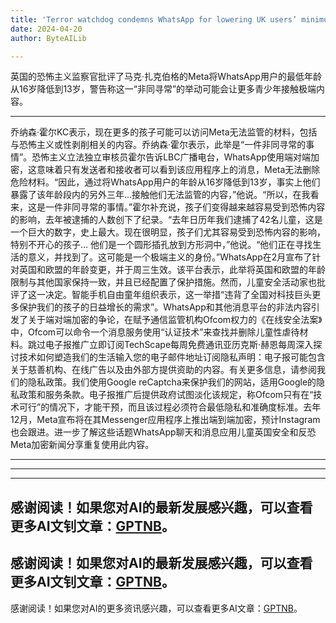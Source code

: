 ```yaml
---
title: 'Terror watchdog condemns WhatsApp for lowering UK users’ minimum age to 13'
date: 2024-04-20
author: ByteAILib

---
```


英国的恐怖主义监察官批评了马克·扎克伯格的Meta将WhatsApp用户的最低年龄从16岁降低到13岁，警告称这一“非同寻常”的举动可能会让更多青少年接触极端内容。

---
乔纳森·霍尔KC表示，现在更多的孩子可能可以访问Meta无法监管的材料，包括与恐怖主义或性剥削相关的内容。乔纳森·霍尔表示，此举是“一件非同寻常的事情”。恐怖主义立法独立审核员霍尔告诉LBC广播电台，WhatsApp使用端对端加密，这意味着只有发送者和接收者可以看到该应用程序上的消息，Meta无法删除危险材料。“因此，通过将WhatsApp用户的年龄从16岁降低到13岁，事实上他们暴露了该年龄段内的另外三年...接触他们无法监管的内容，”他说。“所以，在我看来，这是一件非同寻常的事情。”霍尔补充说，孩子们变得越来越容易受到恐怖内容的影响，去年被逮捕的人数创下了纪录。“去年日历年我们逮捕了42名儿童，这是一个巨大的数字，史上最大。现在很明显，孩子们尤其容易受到恐怖内容的影响，特别不开心的孩子... 他们是一个圆形插孔放到方形洞中，”他说。“他们正在寻找生活的意义，并找到了。这可能是一个极端主义的身份。”WhatsApp在2月宣布了针对英国和欧盟的年龄变更，并于周三生效。该平台表示，此举将英国和欧盟的年龄限制与其他国家保持一致，并且已经配置了保护措施。然而，儿童安全活动家也批评了这一决定。智能手机自由童年组织表示，这一举措“违背了全国对科技巨头更多保护我们的孩子的日益增长的需求”。WhatsApp和其他消息平台的非法内容引发了关于端对端加密的争论，在赋予通信监管机构Ofcom权力的《在线安全法案》中，Ofcom可以命令一个消息服务使用“认证技术”来查找并删除儿童性虐待材料。跳过电子报推广立即订阅TechScape每周免费通讯亚历克斯·赫恩每周深入探讨技术如何塑造我们的生活输入您的电子邮件地址订阅隐私声明：电子报可能包含关于慈善机构、在线广告以及由外部方提供资助的内容。有关更多信息，请参阅我们的隐私政策。我们使用Google reCaptcha来保护我们的网站，适用Google的隐私政策和服务条款。电子报推广后提供政府试图淡化该规定，称Ofcom只有在“技术可行”的情况下，才能干预，而且该过程必须符合最低隐私和准确度标准。去年12月，Meta宣布将在其Messenger应用程序上推出端到端加密，预计Instagram也会跟进。进一步了解这些话题WhatsApp聊天和消息应用儿童英国安全和反恐Meta加密新闻分享重复使用此内容。

---
---

---
感谢阅读！如果您对AI的最新发展感兴趣，可以查看更多AI文钊文章：[GPTNB](https://gptnb.com)。
---
感谢阅读！如果您对AI的最新发展感兴趣，可以查看更多AI文钊文章：[GPTNB](https://gptnb.com)。
---
感谢阅读！如果您对AI的更多资讯感兴趣，可以查看更多AI文章：[GPTNB](https://gptnb.com)。